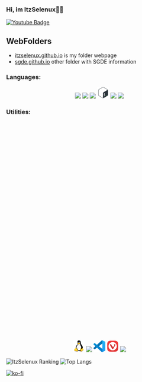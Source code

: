 ### Hi, im ItzSelenux🦆🐧
<a href="youtube.com/ItzSelenux">
    <img src="https://img.shields.io/badge/YouTube-red?style=for-the-badge&logo=youtube&logoColor=white" alt="Youtube Badge"/>
  </a>

  
## WebFolders
  - <a href="https://itzselenux.github.io">itzselenux.github.io</a> is my folder webpage
  - <a href="https://sgde.github.io">sgde.github.io</a> other folder with SGDE information

<h3 align="left">Languages:</h3>
<p align="center" width="100%">
  <img width=32px src="https://raw.githubusercontent.com/abrahamcalf/programming-languages-logos/master/src/c/c.svg">
  <img width=32px src="https://raw.githubusercontent.com/abrahamcalf/programming-languages-logos/master/src/cpp/cpp.svg">
  <img width=32px src="https://raw.githubusercontent.com/abrahamcalf/programming-languages-logos/master/src/python/python.svg">
  <img width=32px src="https://raw.githubusercontent.com/devicons/devicon/master/icons/bash/bash-original.svg">
  <img width=32px src="https://raw.githubusercontent.com/abrahamcalf/programming-languages-logos/master/src/html/html.svg">
  <img width=32px src="https://raw.githubusercontent.com/abrahamcalf/programming-languages-logos/master/src/css/css.svg">
</p>

<h3 align="left">Utilities:</h3>
<p align="center" width="100%">
  <img width=32px src="https://raw.githubusercontent.com/devicons/devicon/master/icons/linux/linux-original.svg">
  <img width=32px style="margin-top: 604px" src="https://www.geany.org/static/img/geany.svg" >
  <img width=32px src="https://raw.githubusercontent.com/devicons/devicon/master/icons/vscode/vscode-original.svg">
  <img width=32px src="https://raw.githubusercontent.com/alrra/browser-logos/main/src/vivaldi/vivaldi.svg">
  <img width=32px src="https://upload.wikimedia.org/wikipedia/commons/7/71/GTK_logo.svg">
</p>

![ItzSelenux Ranking](https://github-readme-stats.vercel.app/api?username=ItzSelenux&show_icons=true&bg_color=2a2a2a&text_color=d6d6d6&title_color=91a666&icon_color=d6d6d6)
![Top Langs](https://github-readme-stats.vercel.app/api/top-langs/?username=ItzSelenux&show_icons=true&bg_color=2a2a2a&text_color=d6d6d6&title_color=91a666&icon_color=d6d6d6&langs_count=10&layout=compact)

    
   [![ko-fi](https://ko-fi.com/img/githubbutton_sm.svg)](https://ko-fi.com/C0C1MBGAV)
